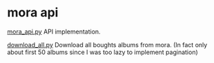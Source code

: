# mora api

[mora_api.py](mora_api.py) API implementation.

[download_all.py](download.py) Download all boughts albums from mora. (In fact only about first 50 albums since I was too lazy to implement pagination)
